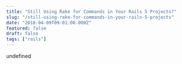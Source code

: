 ```yaml
---
title: "Still Using Rake for Commands in Your Rails 5 Projects?"
slug: "/still-using-rake-for-commands-in-your-rails-5-projects"
date: "2018-04-09T09:01:00.000Z"
featured: false
draft: false
tags: ["rails"]
---
```


undefined
